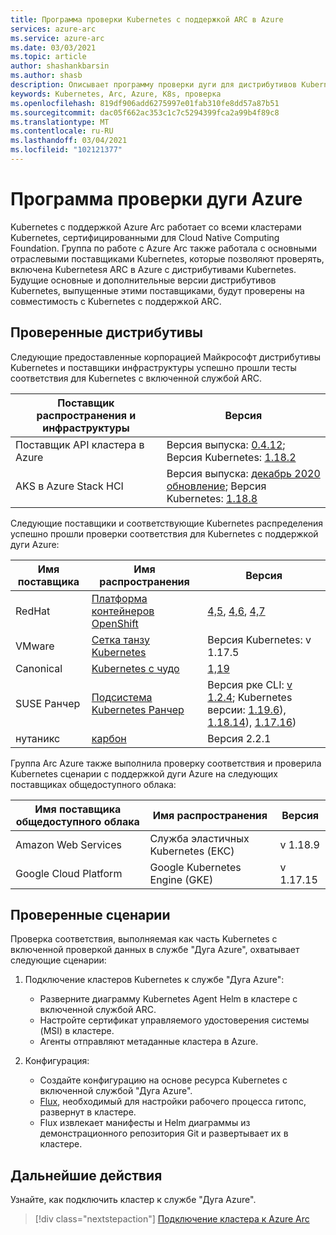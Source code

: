 ```yaml
---
title: Программа проверки Kubernetes с поддержкой ARC в Azure
services: azure-arc
ms.service: azure-arc
ms.date: 03/03/2021
ms.topic: article
author: shashankbarsin
ms.author: shasb
description: Описывает программу проверки дуги для дистрибутивов Kubernetes
keywords: Kubernetes, Arc, Azure, K8s, проверка
ms.openlocfilehash: 819df906add6275997e01fab310fe8dd57a87b51
ms.sourcegitcommit: dac05f662ac353c1c7c5294399fca2a99b4f89c8
ms.translationtype: MT
ms.contentlocale: ru-RU
ms.lasthandoff: 03/04/2021
ms.locfileid: "102121377"
---
```

# <a name="azure-arc-validation-program"></a>Программа проверки дуги Azure

Kubernetes с поддержкой Azure Arc работает со всеми кластерами Kubernetes, сертифицированными для Cloud Native Computing Foundation. Группа по работе с Azure Arc также работала с основными отраслевыми поставщиками Kubernetes, которые позволяют проверять, включена Kubernetesя ARC в Azure с дистрибутивами Kubernetes. Будущие основные и дополнительные версии дистрибутивов Kubernetes, выпущенные этими поставщиками, будут проверены на совместимость с Kubernetes с поддержкой ARC.

## <a name="validated-distributions"></a>Проверенные дистрибутивы

Следующие предоставленные корпорацией Майкрософт дистрибутивы Kubernetes и поставщики инфраструктуры успешно прошли тесты соответствия для Kubernetes с включенной службой ARC.

| Поставщик распространения и инфраструктуры | Версия |
| ---------------------------------------- | ------- |
| Поставщик API кластера в Azure            | Версия выпуска: [0.4.12](https://github.com/kubernetes-sigs/cluster-api-provider-azure/releases/tag/v0.4.12); Версия Kubernetes: [1.18.2](https://github.com/kubernetes/kubernetes/releases/tag/v1.18.2) |
| AKS в Azure Stack HCI                   | Версия выпуска: [декабрь 2020 обновление](https://github.com/Azure/aks-hci/releases/tag/AKS-HCI-2012); Версия Kubernetes: [1.18.8](https://github.com/kubernetes/kubernetes/releases/tag/v1.18.8) |

Следующие поставщики и соответствующие Kubernetes распределения успешно прошли проверки соответствия для Kubernetes с поддержкой дуги Azure:

| Имя поставщика | Имя распространения | Версия |
| ------------ | ----------------- | ------- |
| RedHat       | [Платформа контейнеров OpenShift](https://www.openshift.com/products/container-platform) | [4,5](https://docs.openshift.com/container-platform/4.5/release_notes/ocp-4-5-release-notes.html), [4,6](https://docs.openshift.com/container-platform/4.6/release_notes/ocp-4-6-release-notes.html), [4,7](https://docs.openshift.com/container-platform/4.7/release_notes/ocp-4-7-release-notes.html) |
| VMware       | [Сетка танзу Kubernetes](https://tanzu.vmware.com/kubernetes-grid) | Версия Kubernetes: v 1.17.5 |
| Canonical    | [Kubernetes с чудо](https://ubuntu.com/kubernetes) | [1,19](https://ubuntu.com/kubernetes/docs/1.19/components) |
| SUSE Ранчер      | [Подсистема Kubernetes Ранчер](https://rancher.com/products/rke/) | Версия рке CLI: [v 1.2.4](https://github.com/rancher/rke/releases/tag/v1.2.4); Kubernetes версии: [1.19.6](https://github.com/kubernetes/kubernetes/releases/tag/v1.19.6)), [1.18.14](https://github.com/kubernetes/kubernetes/releases/tag/v1.18.14)), [1.17.16](https://github.com/kubernetes/kubernetes/releases/tag/v1.17.16))  |
| нутаникс      | [карбон](https://www.nutanix.com/products/karbon)    | Версия 2.2.1 |

Группа Arc Azure также выполнила проверку соответствия и проверила Kubernetes сценарии с поддержкой дуги Azure на следующих поставщиках общедоступного облака:

| Имя поставщика общедоступного облака | Имя распространения | Версия |
| -------------------------- | ----------------- | ------- |
| Amazon Web Services        | Служба эластичных Kubernetes (ЕКС) | v 1.18.9  |
| Google Cloud Platform      | Google Kubernetes Engine (GKE) | v 1.17.15 |

## <a name="scenarios-validated"></a>Проверенные сценарии

Проверка соответствия, выполняемая как часть Kubernetes с включенной проверкой данных в службе "Дуга Azure", охватывает следующие сценарии:

1. Подключение кластеров Kubernetes к службе "Дуга Azure": 
    * Разверните диаграмму Kubernetes Agent Helm в кластере с включенной службой ARC.
    * Настройте сертификат управляемого удостоверения системы (MSI) в кластере.
    * Агенты отправляют метаданные кластера в Azure.

2. Конфигурация: 
    * Создайте конфигурацию на основе ресурса Kubernetes с включенной службой "Дуга Azure".
    * [Flux](https://docs.fluxcd.io/), необходимый для настройки рабочего процесса гитопс, развернут в кластере.
    * Flux извлекает манифесты и Helm диаграммы из демонстрационного репозитория Git и развертывает их в кластере.

## <a name="next-steps"></a>Дальнейшие действия

Узнайте, как подключить кластер к службе "Дуга Azure".
> [!div class="nextstepaction"]
> [Подключение кластера к Azure Arc](./quickstart-connect-cluster.md)
